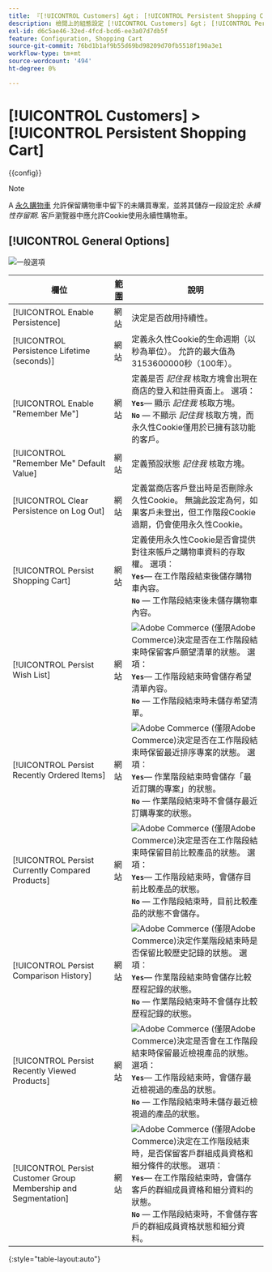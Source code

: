 ```yaml
---
title: 『[!UICONTROL Customers] &gt； [!UICONTROL Persistent Shopping Cart]『
description: 檢閱上的組態設定 [!UICONTROL Customers] &gt； [!UICONTROL Persistent Shopping Cart] 商務管理員頁面。
exl-id: d6c5ae46-32ed-4fcd-bcd6-ee3a07d7db5f
feature: Configuration, Shopping Cart
source-git-commit: 76bd1b1af9b55d69bd98209d70fb5518f190a3e1
workflow-type: tm+mt
source-wordcount: '494'
ht-degree: 0%

---
```


# [!UICONTROL Customers] > [!UICONTROL Persistent Shopping Cart]

{{config}}

>[!NOTE]
>
>A [永久購物車](../../stores-purchase/cart-persistent.md) 允許保留購物車中留下的未購買專案，並將其儲存一段設定於 _永續性存留期_. 客戶瀏覽器中應允許Cookie使用永續性購物車。

## [!UICONTROL General Options]

![一般選項](./assets/persistent-shopping-cart-general.png)<!-- zoom -->

<!-- [General Options](https://docs.magento.com/user-guide/sales/cart-persistent-configuration.html) -->

| 欄位 | [範圍](../../getting-started/websites-stores-views.md#scope-settings) | 說明 |
|--- |--- |--- |
| [!UICONTROL Enable Persistence] | 網站 | 決定是否啟用持續性。 |
| [!UICONTROL Persistence Lifetime (seconds)] | 網站 | 定義永久性Cookie的生命週期（以秒為單位）。 允許的最大值為3153600000秒（100年）。 |
| [!UICONTROL Enable "Remember Me"] | 網站 | 定義是否 _記住我_ 核取方塊會出現在商店的登入和註冊頁面上。 選項： <br/>**`Yes`**— 顯示 _記住我_ 核取方塊。<br/>**`No`**  — 不顯示 _記住我_ 核取方塊，而永久性Cookie僅用於已擁有該功能的客戶。 |
| [!UICONTROL "Remember Me" Default Value] | 網站 | 定義預設狀態 _記住我_ 核取方塊。 |
| [!UICONTROL Clear Persistence on Log Out] | 網站 | 定義當商店客戶登出時是否刪除永久性Cookie。 無論此設定為何，如果客戶未登出，但工作階段Cookie過期，仍會使用永久性Cookie。 |
| [!UICONTROL Persist Shopping Cart] | 網站 | 定義使用永久性Cookie是否會提供對往來帳戶之購物車資料的存取權。 選項： <br/>**`Yes`**— 在工作階段結束後儲存購物車內容。<br/>**`No`**  — 工作階段結束後未儲存購物車內容。 |
| [!UICONTROL Persist Wish List] | 網站 | ![Adobe Commerce](../../assets/adobe-logo.svg) (僅限Adobe Commerce)決定是否在工作階段結束時保留客戶願望清單的狀態。 選項： <br/>**`Yes`**— 工作階段結束時會儲存希望清單內容。<br/>**`No`**  — 工作階段結束時未儲存希望清單。 |
| [!UICONTROL Persist Recently Ordered Items] | 網站 | ![Adobe Commerce](../../assets/adobe-logo.svg) (僅限Adobe Commerce)決定是否在工作階段結束時保留最近排序專案的狀態。 選項： <br/>**`Yes`**— 作業階段結束時會儲存「最近訂購的專案」的狀態。<br/>**`No`**  — 作業階段結束時不會儲存最近訂購專案的狀態。 |
| [!UICONTROL Persist Currently Compared Products] | 網站 | ![Adobe Commerce](../../assets/adobe-logo.svg) (僅限Adobe Commerce)決定是否在工作階段結束時保留目前比較產品的狀態。 選項： <br/>**`Yes`**— 工作階段結束時，會儲存目前比較產品的狀態。<br/>**`No`**  — 工作階段結束時，目前比較產品的狀態不會儲存。 |
| [!UICONTROL Persist Comparison History] | 網站 | ![Adobe Commerce](../../assets/adobe-logo.svg) (僅限Adobe Commerce)決定作業階段結束時是否保留比較歷史記錄的狀態。 選項： <br/>**`Yes`**— 作業階段結束時會儲存比較歷程記錄的狀態。<br/>**`No`**  — 作業階段結束時不會儲存比較歷程記錄的狀態。 |
| [!UICONTROL Persist Recently Viewed Products] | 網站 | ![Adobe Commerce](../../assets/adobe-logo.svg) (僅限Adobe Commerce)決定是否會在工作階段結束時保留最近檢視產品的狀態。 選項： <br/>**`Yes`**— 工作階段結束時，會儲存最近檢視過的產品的狀態。<br/>**`No`**  — 工作階段結束時未儲存最近檢視過的產品的狀態。 |
| [!UICONTROL Persist Customer Group Membership and Segmentation] | 網站 | ![Adobe Commerce](../../assets/adobe-logo.svg) (僅限Adobe Commerce)決定在工作階段結束時，是否保留客戶群組成員資格和細分條件的狀態。 選項： <br/>**`Yes`**— 在工作階段結束時，會儲存客戶的群組成員資格和細分資料的狀態。<br/>**`No`**  — 工作階段結束時，不會儲存客戶的群組成員資格狀態和細分資料。 |

{:style=&quot;table-layout:auto&quot;}
